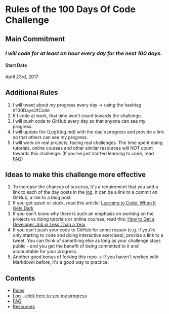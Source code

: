 # Rules of the 100 Days Of Code Challenge

## Main Commitment
### *I will code for at least an hour every day for the next 100 days.*

#### Start Date
April 23rd, 2017

## Additional Rules
1. I will tweet about my progress every day -> using the hashtag #100DaysOfCode
2. If I code at work, that time won't count towards the challenge.
3. I will push code to GitHub every day so that anyone can see my progress.
4. I will update the (Log)[log.md] with the day's progress and provide a link so that others can see my progress.
5. I will work on real projects, facing real challenges. The time spent doing tutorials, online courses and other similar resources will NOT count towards this challenge. (If you've just started learning to code, read [FAQ](FAQ.md))


## Ideas to make this challenge more effective
1. To increase the chances of success, it's a requirement that you add a link to each of the day posts in the [log](log.md). It can be a link to a commit on GitHub, a link to a blog post
2. If you get upset or stuck, read this article: [Learning to Code: When It Gets Dark](https://medium.freecodecamp.com/learning-to-code-when-it-gets-dark-e485edfb58fd)
3. If you don't know why there is such an emphasis on working on the projects vs doing tutorials or online courses, read this: [How to Get a Developer Job in Less Than a Year](https://medium.freecodecamp.com/how-to-get-a-developer-job-in-less-than-a-year-c27bbfe71645)
4. If you can't push your code to GitHub for some reason (e.g. if you're only starting to code and doing interactive exercises), provide a link to a tweet. You can think of something else as long as your challenge stays public - and you get the benefit of being committed to it and accountable for your progress.
5. Another good bonus of forking this repo -> if you haven't worked with Markdown before, it's a good way to practice.

## Contents
* [Rules](rules.md)
* [Log - click here to see my progress](log.md)
* [FAQ](FAQ.md)
* [Resources](resources.md)
